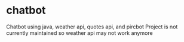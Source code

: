 # chatbot
Chatbot using java, weather api, quotes api, and pircbot
Project is not currently maintained so weather api may not work anymore
